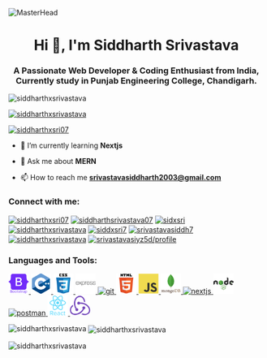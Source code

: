 ![MasterHead](https://media.licdn.com/dms/image/D4D16AQGsEED3VLJLbg/profile-displaybackgroundimage-shrink_350_1400/0/1689306362454?e=1726704000&v=beta&t=5Mk0xcGsB0RlSZhQ9-ZPftj31w10eSV9GWsZr4qBeRk)
<h1 align="center">Hi 👋, I'm Siddharth Srivastava</h1>
<h3 align="center">A Passionate Web Developer & Coding Enthusiast from India, Currently study in Punjab Engineering College, Chandigarh.</h3>

<p align="left"> <img src="https://komarev.com/ghpvc/?username=siddharthxsrivastava&label=Profile%20views&color=0e75b6&style=flat" alt="siddharthxsrivastava" /> </p>

<p align="left"> <a href="https://github.com/ryo-ma/github-profile-trophy"><img src="https://github-profile-trophy.vercel.app/?username=siddharthxsrivastava" alt="siddharthxsrivastava" /></a> </p>

<p align="left"> <a href="https://twitter.com/siddharthxsri07" target="blank"><img src="https://img.shields.io/twitter/follow/siddharthxsri07?logo=twitter&style=for-the-badge" alt="siddharthxsri07" /></a> </p>

- 🌱 I’m currently learning **Nextjs**

- 💬 Ask me about **MERN**

- 📫 How to reach me **srivastavasiddharth2003@gmail.com**

<h3 align="left">Connect with me:</h3>
<p align="left">
<a href="https://twitter.com/siddharthxsri07" target="blank"><img align="center" src="https://raw.githubusercontent.com/rahuldkjain/github-profile-readme-generator/master/src/images/icons/Social/twitter.svg" alt="siddharthxsri07" height="30" width="40" /></a>
<a href="https://linkedin.com/in/siddharthsrivastava07" target="blank"><img align="center" src="https://raw.githubusercontent.com/rahuldkjain/github-profile-readme-generator/master/src/images/icons/Social/linked-in-alt.svg" alt="siddharthsrivastava07" height="30" width="40" /></a>
<a href="https://fb.com/sidxsri" target="blank"><img align="center" src="https://raw.githubusercontent.com/rahuldkjain/github-profile-readme-generator/master/src/images/icons/Social/facebook.svg" alt="sidxsri" height="30" width="40" /></a>
<a href="https://instagram.com/siddharthxsrivastava" target="blank"><img align="center" src="https://raw.githubusercontent.com/rahuldkjain/github-profile-readme-generator/master/src/images/icons/Social/instagram.svg" alt="siddharthxsrivastava" height="30" width="40" /></a>
<a href="https://www.codechef.com/users/siddxsri7" target="blank"><img align="center" src="https://cdn.jsdelivr.net/npm/simple-icons@3.1.0/icons/codechef.svg" alt="siddxsri7" height="30" width="40" /></a>
<a href="https://www.hackerrank.com/srivastavasiddh7" target="blank"><img align="center" src="https://raw.githubusercontent.com/rahuldkjain/github-profile-readme-generator/master/src/images/icons/Social/hackerrank.svg" alt="srivastavasiddh7" height="30" width="40" /></a>
<a href="https://www.leetcode.com/siddharthxsrivastava" target="blank"><img align="center" src="https://raw.githubusercontent.com/rahuldkjain/github-profile-readme-generator/master/src/images/icons/Social/leet-code.svg" alt="siddharthxsrivastava" height="30" width="40" /></a>
<a href="https://auth.geeksforgeeks.org/user/srivastavasiyz5d/profile" target="blank"><img align="center" src="https://raw.githubusercontent.com/rahuldkjain/github-profile-readme-generator/master/src/images/icons/Social/geeks-for-geeks.svg" alt="srivastavasiyz5d/profile" height="30" width="40" /></a>
</p>

<h3 align="left">Languages and Tools:</h3>
<p align="left"> <a href="https://getbootstrap.com" target="_blank" rel="noreferrer"> <img src="https://raw.githubusercontent.com/devicons/devicon/master/icons/bootstrap/bootstrap-plain-wordmark.svg" alt="bootstrap" width="40" height="40"/> </a> <a href="https://www.w3schools.com/cpp/" target="_blank" rel="noreferrer"> <img src="https://raw.githubusercontent.com/devicons/devicon/master/icons/cplusplus/cplusplus-original.svg" alt="cplusplus" width="40" height="40"/> </a> <a href="https://www.w3schools.com/css/" target="_blank" rel="noreferrer"> <img src="https://raw.githubusercontent.com/devicons/devicon/master/icons/css3/css3-original-wordmark.svg" alt="css3" width="40" height="40"/> </a> <a href="https://expressjs.com" target="_blank" rel="noreferrer"> <img src="https://raw.githubusercontent.com/devicons/devicon/master/icons/express/express-original-wordmark.svg" alt="express" width="40" height="40"/> </a> <a href="https://git-scm.com/" target="_blank" rel="noreferrer"> <img src="https://www.vectorlogo.zone/logos/git-scm/git-scm-icon.svg" alt="git" width="40" height="40"/> </a> <a href="https://www.w3.org/html/" target="_blank" rel="noreferrer"> <img src="https://raw.githubusercontent.com/devicons/devicon/master/icons/html5/html5-original-wordmark.svg" alt="html5" width="40" height="40"/> </a> <a href="https://developer.mozilla.org/en-US/docs/Web/JavaScript" target="_blank" rel="noreferrer"> <img src="https://raw.githubusercontent.com/devicons/devicon/master/icons/javascript/javascript-original.svg" alt="javascript" width="40" height="40"/> </a> <a href="https://www.mongodb.com/" target="_blank" rel="noreferrer"> <img src="https://raw.githubusercontent.com/devicons/devicon/master/icons/mongodb/mongodb-original-wordmark.svg" alt="mongodb" width="40" height="40"/> </a> <a href="https://nextjs.org/" target="_blank" rel="noreferrer"> <img src="https://cdn.worldvectorlogo.com/logos/nextjs-2.svg" alt="nextjs" width="40" height="40"/> </a> <a href="https://nodejs.org" target="_blank" rel="noreferrer"> <img src="https://raw.githubusercontent.com/devicons/devicon/master/icons/nodejs/nodejs-original-wordmark.svg" alt="nodejs" width="40" height="40"/> </a> <a href="https://postman.com" target="_blank" rel="noreferrer"> <img src="https://www.vectorlogo.zone/logos/getpostman/getpostman-icon.svg" alt="postman" width="40" height="40"/> </a> <a href="https://reactjs.org/" target="_blank" rel="noreferrer"> <img src="https://raw.githubusercontent.com/devicons/devicon/master/icons/react/react-original-wordmark.svg" alt="react" width="40" height="40"/> </a> <a href="https://redux.js.org" target="_blank" rel="noreferrer"> <img src="https://raw.githubusercontent.com/devicons/devicon/master/icons/redux/redux-original.svg" alt="redux" width="40" height="40"/> </a> </p>

<p><img align="left" src="https://github-readme-stats.vercel.app/api/top-langs?username=siddharthxsrivastava&show_icons=true&locale=en&layout=compact" alt="siddharthxsrivastava" /></p>

<p>&nbsp;<img align="center" src="https://github-readme-stats.vercel.app/api?username=siddharthxsrivastava&show_icons=true&locale=en" alt="siddharthxsrivastava" /></p>

<p><img align="center" src="https://github-readme-streak-stats.herokuapp.com/?user=siddharthxsrivastava&" alt="siddharthxsrivastava" /></p>
